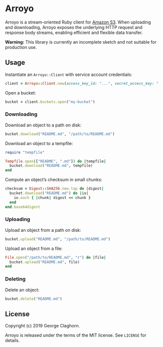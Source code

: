 # Arroyo

Arroyo is a stream-oriented Ruby client for [Amazon S3][s3]. When uploading and downloading, Arroyo
exposes the underlying HTTP request and response body streams, enabling efficient and flexible
data transfer.

**Warning:** This library is currently an incomplete sketch and not suitable for production use.

[s3]: https://aws.amazon.com/s3/

## Usage

Instantiate an `Arroyo::Client` with service account credentials:

```ruby
client = Arroyo::Client.new(access_key_id: "...", secret_access_key: "...", region: "us-east-1")
```

Open a bucket:

```ruby
bucket = client.buckets.open("my-bucket")
```

### Downloading

Download an object to a path on disk:

```ruby
bucket.download("README.md", "/path/to/README.md")
```

Download an object to a tempfile:

```ruby
require "tempfile"

Tempfile.open(["README", ".md"]) do |tempfile|
  bucket.download("README.md", tempfile)
end
```

Compute an object’s checksum in small chunks:

```ruby
checksum = Digest::SHA256.new.tap do |digest|
  bucket.download("README.md") do |io|
    io.each { |chunk| digest << chunk }
  end
end.base64digest
```

### Uploading

Upload an object from a path on disk:

```ruby
bucket.upload("README.md", "/path/to/README.md")
```

Upload an object from a file:

```ruby
File.open("/path/to/README.md", "r") do |file|
  bucket.upload("README.md", file)
end
```

### Deleting

Delete an object:

```ruby
bucket.delete("README.md")
```

## License

Copyright (c) 2019 George Claghorn.

Arroyo is released under the terms of the MIT license. See `LICENSE` for details.
